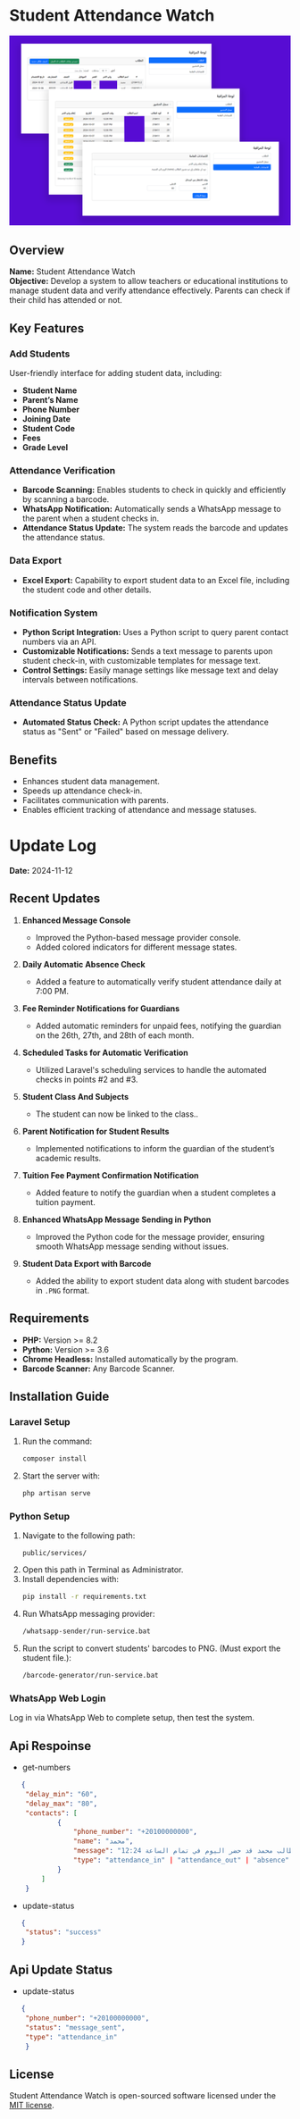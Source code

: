 # Student Attendance Watch

![alt text](https://github.com/iShafaey/student-attendance-watch/blob/main/public/student-attendance-watch.png?raw=true)

## Overview

**Name:** Student Attendance Watch  
**Objective:** Develop a system to allow teachers or educational institutions to manage student data and verify attendance effectively. Parents can check if their child has attended or not.

## Key Features

### Add Students
User-friendly interface for adding student data, including:
- **Student Name**
- **Parent’s Name**
- **Phone Number**
- **Joining Date**
- **Student Code**
- **Fees**
- **Grade Level**

### Attendance Verification
- **Barcode Scanning:** Enables students to check in quickly and efficiently by scanning a barcode.
- **WhatsApp Notification:** Automatically sends a WhatsApp message to the parent when a student checks in.
- **Attendance Status Update:** The system reads the barcode and updates the attendance status.

### Data Export
- **Excel Export:** Capability to export student data to an Excel file, including the student code and other details.

### Notification System
- **Python Script Integration:** Uses a Python script to query parent contact numbers via an API.
- **Customizable Notifications:** Sends a text message to parents upon student check-in, with customizable templates for message text.
- **Control Settings:** Easily manage settings like message text and delay intervals between notifications.

### Attendance Status Update
- **Automated Status Check:** A Python script updates the attendance status as "Sent" or "Failed" based on message delivery.

## Benefits
- Enhances student data management.
- Speeds up attendance check-in.
- Facilitates communication with parents.
- Enables efficient tracking of attendance and message statuses.

# Update Log

**Date:** 2024-11-12
## Recent Updates

1. **Enhanced Message Console**
    - Improved the Python-based message provider console.
    - Added colored indicators for different message states.

2. **Daily Automatic Absence Check**
    - Added a feature to automatically verify student attendance daily at 7:00 PM.

3. **Fee Reminder Notifications for Guardians**
    - Added automatic reminders for unpaid fees, notifying the guardian on the 26th, 27th, and 28th of each month.

4. **Scheduled Tasks for Automatic Verification**
    - Utilized Laravel's scheduling services to handle the automated checks in points #2 and #3.

5. **Student Class And Subjects**
    - The student can now be linked to the class..

6. **Parent Notification for Student Results**
    - Implemented notifications to inform the guardian of the student’s academic results.

7. **Tuition Fee Payment Confirmation Notification**
    - Added feature to notify the guardian when a student completes a tuition payment.

8. **Enhanced WhatsApp Message Sending in Python**
    - Improved the Python code for the message provider, ensuring smooth WhatsApp message sending without issues.

9. **Student Data Export with Barcode**
    - Added the ability to export student data along with student barcodes in `.PNG` format.

## Requirements
- **PHP:** Version >= 8.2
- **Python:** Version >= 3.6
- **Chrome Headless:** Installed automatically by the program.
- **Barcode Scanner:** Any Barcode Scanner.

## Installation Guide

### Laravel Setup
1. Run the command:
   ```bash
   composer install
   ```
2. Start the server with:
   ```bash
   php artisan serve
   ```

### Python Setup
1. Navigate to the following path:
   ```
   public/services/
   ```
2. Open this path in Terminal as Administrator.
3. Install dependencies with:
   ```bash
   pip install -r requirements.txt
   ```
4. Run WhatsApp messaging provider:
   ```bash
   /whatsapp-sender/run-service.bat
   ```
5. Run the script to convert students' barcodes to PNG. (Must export the student file.):
   ```bash
   /barcode-generator/run-service.bat
   ```

### WhatsApp Web Login

Log in via WhatsApp Web to complete setup, then test the system.

## Api Respoinse
- get-numbers

```json
   {
    "delay_min": "60",
    "delay_max": "80",
    "contacts": [
            {
                "phone_number": "+20100000000",
                "name": "محمد",
                "message": "نود إبلاغكم بأن الطالب محمد قد حضر اليوم في تمام الساعة 12:24 AM.",
                "type": "attendance_in" | "attendance_out" | "absence" | "expenses" | "expenses_reminder" | "exam"
            }
        ]
    }
   ```

- update-status

```json
   {
    "status": "success"
   }
   ```

## Api Update Status
- update-status

```json
   {
    "phone_number": "+20100000000",
    "status": "message_sent",
    "type": "attendance_in"
    }
   ```

## License

Student Attendance Watch is open-sourced software licensed under the [MIT license](https://opensource.org/licenses/MIT).
